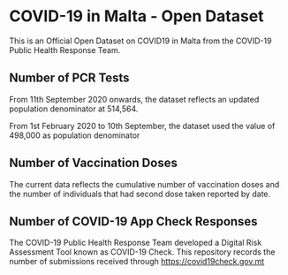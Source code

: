 # COVID-19 in Malta - Open Dataset

This is an Official Open Dataset on COVID19 in Malta from the COVID-19 Public Health Response Team.

## Number of PCR Tests

From 11th September 2020 onwards, the dataset reflects an updated population denominator at 514,564.

From 1st February 2020 to 10th September, the dataset used the value of 498,000 as population denominator

## Number of Vaccination Doses

The current data reflects the cumulative number of vaccination doses and the number of individuals that had second dose taken reported by date.

## Number of COVID-19 App Check Responses

The COVID-19 Public Health Response Team developed a Digital Risk Assessment Tool known as COVID-19 Check. This repository records the number of submissions received through https://covid19check.gov.mt


